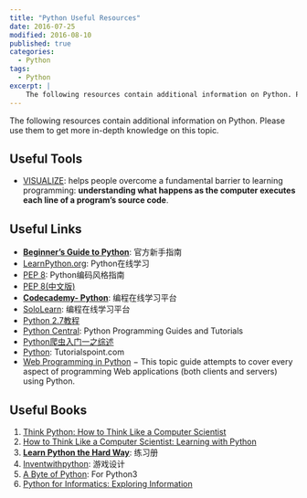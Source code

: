 ```yaml
---
title: "Python Useful Resources"
date: 2016-07-25
modified: 2016-08-10
published: true
categories:
  - Python
tags:
  - Python
excerpt: |
    The following resources contain additional information on Python. Please use them to get more in-depth knowledge on this topic.
---
```


The following resources contain additional information on Python. Please use them to get more in-depth knowledge on this topic.

## Useful Tools

* [VISUALIZE](http://www.pythontutor.com/): helps people overcome a fundamental barrier to learning programming: **understanding what happens as the computer executes each line of a program’s source code**.

## Useful Links

- [**Beginner’s Guide to Python**](https://wiki.python.org/moin/BeginnersGuide): 官方新手指南
- [LearnPython.org](http://www.learnpython.org): Python在线学习
- [PEP 8](http://legacy.python.org/dev/peps/pep-0008/#imports): Python编码风格指南
- [PEP 8(中文版)](http://damnever.github.io/2015/04/24/PEP8-style-guide-for-python-code/)
- [**Codecademy- Python**](http://www.codecademy.com/en/tracks/python/resume): 编程在线学习平台
- [SoloLearn](http://sololearn.com/Play/Python): 编程在线学习平台
- [Python 2.7教程](http://www.liaoxuefeng.com/wiki/001374738125095c955c1e6d8bb493182103fac9270762a000)
- [ Python Central](http://pythoncentral.io/): Python Programming Guides and Tutorials
- [Python爬虫入门一之综述](http://cuiqingcai.com/927.html)
- [Python](http://www.tutorialspoint.com/python/index.htm): Tutorialspoint.com
- [Web Programming in Python](http://wiki.python.org/moin/WebProgramming) − This topic guide attempts to cover every aspect of programming Web applications (both clients and servers) using Python.

## Useful Books

1. [Think Python: How to Think Like a Computer Scientist](http://greenteapress.com/wp/think-python/)
2. [How to Think Like a Computer Scientist: Learning with Python](http://openbookproject.net/thinkcs/)
3. [**Learn Python the Hard Way**](http://learnpythonthehardway.org/book/index.html): 练习册
4. [Inventwithpython](http://inventwithpython.com/): 游戏设计
5. [A Byte of Python](http://python.swaroopch.com/): For Python3
6. [Python for Informatics: Exploring Information](http://www.pythonlearn.com/html-270/)

